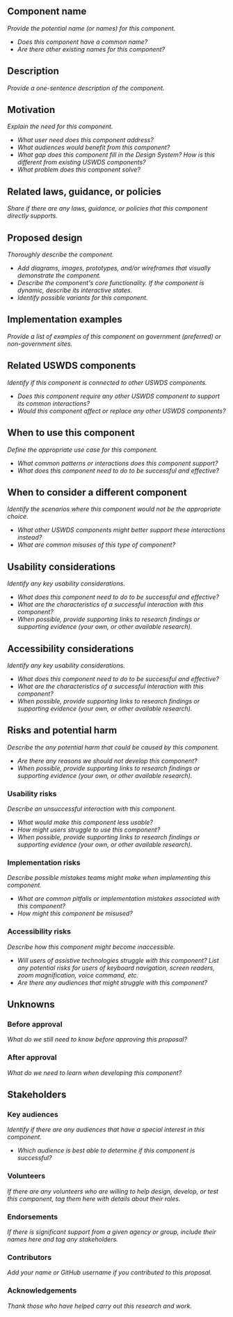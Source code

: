<!---
Welcome! Thank you for contributing to the U.S. Web Design System.
Your contributions are vital to our success.

A few things to remember when filling out the template:
- This template is written in markdown
- You can find full instructions for creating a proposal in the uswds-proposals repo:
  https://github.com/amyleadem/uswds-proposals/blob/add-readme-and-template/proposals/proposal-template.md

More information about contributing to USWDS can be found on the contribution page:
https://designsystem.digital.gov/about/contribute/
 -->

## Component name
_Provide the potential name (or names) for this component._
- _Does this component have a common name?_
- _Are there other existing names for this component?_

## Description
_Provide a one-sentence description of the component._

## Motivation
_Explain the need for this component._
- _What user need does this component address?_
- _What audiences would benefit from this component?_
- _What gap does this component fill in the Design System? How is this different from existing USWDS components?_
- _What problem does this component solve?_

## Related laws, guidance, or policies
_Share if there are any laws, guidance, or policies that this component directly supports._

## Proposed design
_Thoroughly describe the component._
- _Add diagrams, images, prototypes, and/or wireframes that visually demonstrate the component._
- _Describe the component's core functionality. If the component is dynamic, describe its interactive states._
- _Identify possible variants for this component._

## Implementation examples
_Provide a list of examples of this component on government (preferred) or non-government sites._

## Related USWDS components
_Identify if this component is connected to other USWDS components._
- _Does this component require any other USWDS component to support its common interactions?_
- _Would this component affect or replace any other USWDS components?_

<!--
### Alternatives

_Share any alternatives to this component that you considered and explain their advantages and disadvantages._
- _Why is the proposed component the most effective solution?_
- _When possible, provide supporting links to research findings or supporting evidence (your own, or other available research)._
-->

## When to use this component
_Define the appropriate use case for this component._
- _What common patterns or interactions does this component support?_
- _What does this component need to do to be successful and effective?_

## When to consider a different component
_Identify the scenarios where this component would not be the appropriate choice._
- _What other USWDS components might better support these interactions instead?_
- _What are common misuses of this type of component?_

## Usability considerations
_Identify any key usability considerations._
- _What does this component need to do to be successful and effective?_
- _What are the characteristics of a successful interaction with this component?_
- _When possible, provide supporting links to research findings or supporting evidence (your own, or other available research)._

## Accessibility considerations
_Identify any key usability considerations._
- _What does this component need to do to be successful and effective?_
- _What are the characteristics of a successful interaction with this component?_
- _When possible, provide supporting links to research findings or supporting evidence (your own, or other available research)._

## Risks and potential harm
_Describe the any potential harm that could be caused by this component._
- _Are there any reasons we should not develop this component?_
- _When possible, provide supporting links to research findings or supporting evidence (your own, or other available research)._

### Usability risks
_Describe an unsuccessful interaction with this component._
- _What would make this component less usable?_
- _How might users struggle to use this component?_
- _When possible, provide supporting links to research findings or supporting evidence (your own, or other available research)._

### Implementation risks
_Describe possible mistakes teams might make when implementing this component._
- _What are common pitfalls or implementation mistakes associated with this component?_
- _How might this component be misused?_
  
### Accessibility risks
_Describe how this component might become inaccessible._
- _Will users of assistive technologies struggle with this component? List any potential risks for users of keyboard navigation, screen readers, zoom magnification, voice command, etc._
- _Are there any audiences that might struggle with this component?_

## Unknowns
### Before approval 
_What do we still need to know before approving this proposal?_

### After approval
_What do we need to learn when developing this component?_

## Stakeholders

### Key audiences
_Identify if there are any audiences that have a special interest in this component._
- _Which audience is best able to determine if this component is successful?_
  
### Volunteers
_If there are any volunteers who are willing to help design, develop, or test this component, tag them here with details about their roles._

### Endorsements
_If there is significant support from a given agency or group, include their names here and tag any stakeholders._

### Contributors
_Add your name or GitHub username if you contributed to this proposal._

### Acknowledgements
_Thank those who have helped carry out this research and work._
